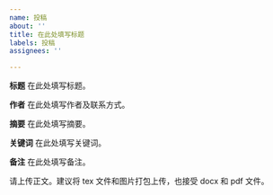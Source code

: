 ```yaml
---
name: 投稿
about: ''
title: 在此处填写标题
labels: 投稿
assignees: ''

---
```


**标题**
在此处填写标题。

**作者**
在此处填写作者及联系方式。

**摘要**
在此处填写摘要。

**关键词**
在此处填写关键词。

**备注**
在此处填写备注。

请上传正文。建议将 tex 文件和图片打包上传，也接受 docx 和 pdf 文件。
